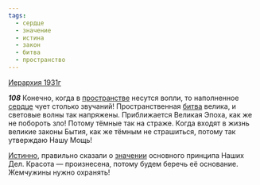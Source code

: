 ```yaml
---
tags:
  - сердце
  - значение
  - истина
  - закон
  - битва
  - пространство
---
```


[Иерархия 1931г](https://127.0.0.1:4002/agni/1931)

___108___
Конечно, когда в [пространстве](../../../tags/#пространство) несутся вопли, то наполненное [сердце](../../../tags/#сердце) чует столько звучаний! Пространственная [битва](../../../tags/#битва) велика, и световые волны так напряжены. Приближается Великая Эпоха, как же не побороть зло! Потому тёмные так на страже. Когда входят в жизнь великие законы Бытия, как же тёмным не страшиться, потому так утверждаю Нашу Мощь!   

[Истинно](../../../tags/#истина), правильно сказали о [значении](../../../tags/#значение) основного принципа Наших Дел. Красота — произнесена, потому будем беречь её основание. Жемчужины нужно охранять!   

